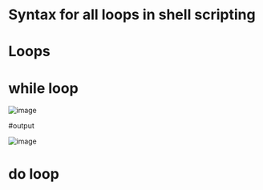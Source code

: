 
# Syntax for all loops in shell scripting


# Loops

# while loop

![image](https://github.com/ArpanaM/Guvi_tasks/assets/68733492/0bd78e73-2508-4a8f-b5a2-88207fb22b18)

#output

![image](https://github.com/ArpanaM/Guvi_tasks/assets/68733492/5542c580-1354-4ae7-8332-4debd2c74cb3)



# do loop





